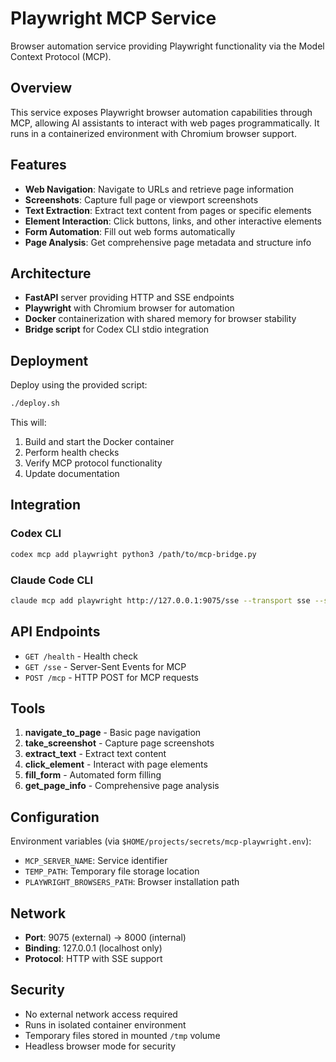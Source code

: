 # Playwright MCP Service

Browser automation service providing Playwright functionality via the Model Context Protocol (MCP).

## Overview

This service exposes Playwright browser automation capabilities through MCP, allowing AI assistants to interact with web pages programmatically. It runs in a containerized environment with Chromium browser support.

## Features

- **Web Navigation**: Navigate to URLs and retrieve page information
- **Screenshots**: Capture full page or viewport screenshots
- **Text Extraction**: Extract text content from pages or specific elements
- **Element Interaction**: Click buttons, links, and other interactive elements
- **Form Automation**: Fill out web forms automatically
- **Page Analysis**: Get comprehensive page metadata and structure info

## Architecture

- **FastAPI** server providing HTTP and SSE endpoints
- **Playwright** with Chromium browser for automation
- **Docker** containerization with shared memory for browser stability
- **Bridge script** for Codex CLI stdio integration

## Deployment

Deploy using the provided script:
```bash
./deploy.sh
```

This will:
1. Build and start the Docker container
2. Perform health checks
3. Verify MCP protocol functionality
4. Update documentation

## Integration

### Codex CLI
```bash
codex mcp add playwright python3 /path/to/mcp-bridge.py
```

### Claude Code CLI
```bash
claude mcp add playwright http://127.0.0.1:9075/sse --transport sse --scope user
```

## API Endpoints

- `GET /health` - Health check
- `GET /sse` - Server-Sent Events for MCP
- `POST /mcp` - HTTP POST for MCP requests

## Tools

1. **navigate_to_page** - Basic page navigation
2. **take_screenshot** - Capture page screenshots
3. **extract_text** - Extract text content
4. **click_element** - Interact with page elements
5. **fill_form** - Automated form filling
6. **get_page_info** - Comprehensive page analysis

## Configuration

Environment variables (via `$HOME/projects/secrets/mcp-playwright.env`):
- `MCP_SERVER_NAME`: Service identifier
- `TEMP_PATH`: Temporary file storage location
- `PLAYWRIGHT_BROWSERS_PATH`: Browser installation path

## Network

- **Port**: 9075 (external) → 8000 (internal)
- **Binding**: 127.0.0.1 (localhost only)
- **Protocol**: HTTP with SSE support

## Security

- No external network access required
- Runs in isolated container environment
- Temporary files stored in mounted `/tmp` volume
- Headless browser mode for security
